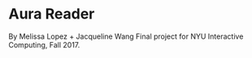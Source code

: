# Aura Reader
By Melissa Lopez + Jacqueline Wang
Final project for NYU Interactive Computing, Fall 2017.
